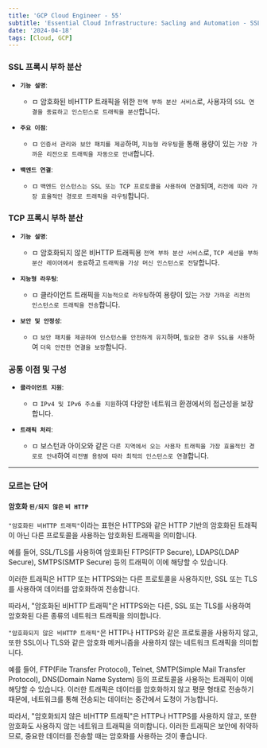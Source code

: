 ```yaml
---
title: 'GCP Cloud Engineer - 55'
subtitle: 'Essential Cloud Infrastructure: Sacling and Automation - SSL Proxy / TCP Proxy Load Balancing'
date: '2024-04-18'
tags: [Cloud, GCP]
---
```


### **SSL 프록시 부하 분산**

- **`기능 설명`**:
  
  - ㅁ 암호화된 비HTTP 트래픽을 위한 `전역 부하 분산 서비스`로, 사용자의 `SSL 연결을 종료하고 인스턴스로 트래픽을 분산`합니다.

- **`주요 이점`**:
  
  - ㅁ `인증서 관리와 보안 패치를 제공`하며, `지능형 라우팅`을 통해 용량이 있는 `가장 가까운 리전으로 트래픽을 자동으로 안내`합니다.

- **`백엔드 연결`**:
  
  - ㅁ `백엔드 인스턴스는 SSL 또는 TCP 프로토콜을 사용하여 연결`되며, `리전에 따라 가장 효율적인 경로로 트래픽을 라우팅`합니다.

### **TCP 프록시 부하 분산**

- **`기능 설명`**:
  
  - ㅁ 암호화되지 않은 비HTTP 트래픽용 `전역 부하 분산 서비스`로, `TCP 세션을 부하 분산 레이어에서 종료`하고 `트래픽을 가상 머신 인스턴스로 전달`합니다.

- **`지능형 라우팅`**:
  
  - ㅁ 클라이언트 트래픽을 `지능적으로 라우팅`하여 용량이 있는 `가장 가까운 리전의 인스턴스로 트래픽을 전송`합니다.

- **`보안 및 안정성`**:
  
  - ㅁ `보안 패치를 제공하여 인스턴스를 안전하게 유지`하며, `필요한 경우 SSL을 사용`하여 `더욱 안전한 연결을 보장`합니다.

### **공통 이점 및 구성**

- **`클라이언트 지원`**:
  
  - ㅁ `IPv4 및 IPv6 주소를 지원`하여 다양한 네트워크 환경에서의 접근성을 보장합니다.

- **`트래픽 처리`**:
  
  - ㅁ 보스턴과 아이오와 같은 `다른 지역에서 오는 사용자 트래픽을 가장 효율적인 경로로 안내`하여 `리전별 용량에 따라 최적의 인스턴스로 연결`합니다.

------------------------------
### 모르는 단어

#### 암호화 `된/되지 않은` `비 HTTP`

`"암호화된 비HTTP 트래픽"`이라는 표현은 HTTPS와 같은 HTTP 기반의 암호화된 트래픽이 아닌 다른 프로토콜을 사용하는 암호화된 트래픽을 의미합니다.

예를 들어, SSL/TLS를 사용하여 암호화된 FTPS(FTP Secure), LDAPS(LDAP Secure), SMTPS(SMTP Secure) 등의 트래픽이 이에 해당할 수 있습니다. 

이러한 트래픽은 HTTP 또는 HTTPS와는 다른 프로토콜을 사용하지만, SSL 또는 TLS를 사용하여 데이터를 암호화하여 전송합니다.

따라서, "암호화된 비HTTP 트래픽"은 HTTPS와는 다른, SSL 또는 TLS를 사용하여 암호화된 다른 종류의 네트워크 트래픽을 의미합니다.

`"암호화되지 않은 비HTTP 트래픽"`은 HTTP나 HTTPS와 같은 프로토콜을 사용하지 않고, 또한 SSL이나 TLS와 같은 암호화 메커니즘을 사용하지 않는 네트워크 트래픽을 의미합니다.

예를 들어, FTP(File Transfer Protocol), Telnet, SMTP(Simple Mail Transfer Protocol), DNS(Domain Name System) 등의 프로토콜을 사용하는 트래픽이 이에 해당할 수 있습니다. 이러한 트래픽은 데이터를 암호화하지 않고 평문 형태로 전송하기 때문에, 네트워크를 통해 전송되는 데이터는 중간에서 도청이 가능합니다.

따라서, "암호화되지 않은 비HTTP 트래픽"은 HTTP나 HTTPS를 사용하지 않고, 또한 암호화도 사용하지 않는 네트워크 트래픽을 의미합니다. 이러한 트래픽은 보안에 취약하므로, 중요한 데이터를 전송할 때는 암호화를 사용하는 것이 좋습니다.